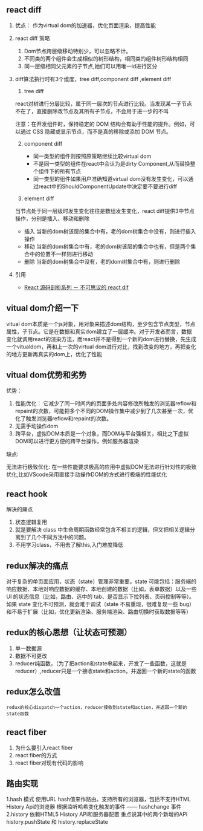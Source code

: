 ## react diff
1. 优点： 作为virtual dom的加速器，优化页面渲染，提高性能

2. react diff 策略

	1. Dom节点跨层级移动特别少，可以忽略不计。
	2. 不同类的两个组件会生成相似的树形结构，相同类的组件树形结构相同
	3. 同一层级相同父元素的子节点,她们可以用唯一id进行区分

3. diff算法执行时有3个维度，tree diff,component diff ,element diff
	1. tree diff

	react对树进行分层比较，属于同一层次的节点进行比较。当发现某一子节点不在了，直接删除改节点及其所有子节点，不会用于进一步的不叫
	
	注意：在开发组件时，保持稳定的 DOM 结构会有助于性能的提升。例如，可以通过 CSS 隐藏或显示节点，而不是真的移除或添加 DOM 节点。
	
	2. component diff

		 * 同一类型的组件则按照原策略继续比较virtual dom
		 * 不是同一类型的组件在react中会认为是dirty Component,从而替换整个组件下的所有节点
		 * 同一类型的组件如果用户准确知道virtual dom没有发生变化，可以通过react中的ShouldComponentUpdate中决定要不要进行diff


	3. element diff

	当节点处于同一层级时发生变化往往是数组发生变化，react diff提供3中节点操作，分别是插入、移动和删除
	
	* 插入 当新的dom树该层的集合中有，老的dom树集合中没有，则进行插入操作
	* 移动 当新的dom树集合中有，老的dom树该层的集合中也有，但是两个集合中的位置不一样则进行移动
	* 删除 当新的dom树集合中没有，老的dom树集合中有，则进行删除
	
4. 引用

	* [React 源码剖析系列 － 不可思议的 react dif](https://zhuanlan.zhihu.com/p/20346379?refer=purerender)

## vitual dom介绍一下

vitual dom本质是一个js对象，用对象来描述dom结构，至少包含节点类型，节点属性，子节点。它是在数据和真实dom建立了一层缓冲。对于开发者而言，数据变化就调用react的渲染方法，而react并不是得到一个新的dom进行替换，先生成一个vitualdom，再和上一次的virtual dom进行对比，找到改变的地方，再把变化的地方更新再真实的dom上，优化了性能

## vitual dom优势和劣势
优势：

1. 性能优化： 它减少了同一时间内的页面多处内容修改所触发的浏览器reflow和repaint的次数，可能把多个不同的DOM操作集中减少到了几次甚至一次，优化了触发浏览器reflow和repaint的次数。
2. 无需手动操作dom
3. 跨平台，虚拟DOM本质是一个对象，而DOM与平台强相关，相比之下虚拟DOM可以进行更方便的跨平台操作，例如服务器渲染

缺点:

无法进行极致优化: 在一些性能要求极高的应用中虚拟DOM无法进行针对性的极致优化,比如VScode采用直接手动操作DOM的方式进行极端的性能优化

## react hook
解决的痛点

1. 状态逻辑复用
2. 就是要解决 class 中生命周期函数经常包含不相关的逻辑，但又把相关逻辑分离到了几个不同方法中的问题。
3. 不用学习class，不用去了解this,入门难度降低


## redux解决的痛点

对于复杂的单页面应用，状态（state）管理非常重要。state 可能包括：服务端的响应数据、本地对响应数据的缓存、本地创建的数据（比如，表单数据）以及一些 UI 的状态信息（比如，路由、选中的 tab、是否显示下拉列表、页码控制等等）。如果 state 变化不可预测，就会难于调试（state 不易重现，很难复现一些 bug）和不易于扩展（比如，优化更新渲染、服务端渲染、路由切换时获取数据等等）


## redux的核心思想（让状态可预测）
1. 单一数据源
2. 数据不可更改
3. reducer纯函数，（为了把action和state串起来，开发了一些函数，这就是reducer）,reducer只是一个接收state和action，并返回一个新的state的函数


## redux怎么改值

	redux的核心dispatch一个action，reducer接收到state和action，并返回一个新的state函数
	
## react fiber
1. 为什么要引入react fiber
2. react fiber的方式
3. react fiber对现有代码的影响

## 路由实现
1.hash 模式
使用URL hash值来作路由。支持所有的浏览器，包括不支持HTML History Api的浏览器
根据监听哈希变化触发的事件 —— hashchange 事件
2.history
依赖HTML5 History APi和服务器配置
重点说其中的两个新增的API history.pushState 和 history.replaceState
